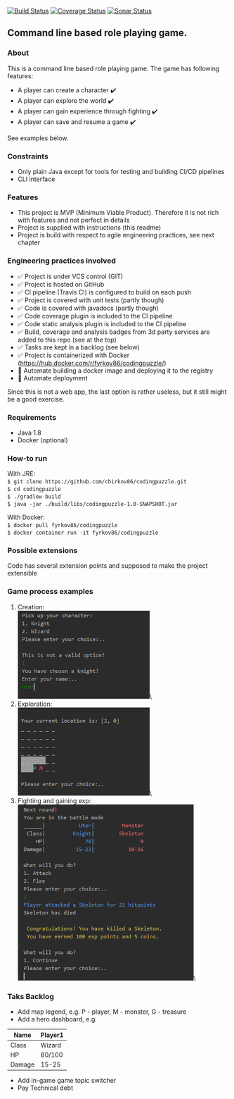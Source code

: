 [![Build Status](https://travis-ci.org/chirkov86/codingpuzzle.svg?branch=master)](https://travis-ci.org/chirkov86/codingpuzzle)
[![Coverage Status](https://codecov.io/gh/chirkov86/codingpuzzle/branch/master/graph/badge.svg)](https://codecov.io/gh/chirkov86/codingpuzzle)
[![Sonar Status](https://sonarcloud.io/api/project_badges/measure?project=chirkov86_codingpuzzle&metric=alert_status)](https://sonarcloud.io/dashboard?id=chirkov86_codingpuzzle)

## Command line based role playing game.

### About
This is a command line based role playing game.
The game has following features:
- A player can create a character :heavy_check_mark:
- A player can explore the world :heavy_check_mark:
- A player can gain experience through fighting :heavy_check_mark:
- A player can save and resume a game :heavy_check_mark:

See examples below.

### Constraints
- Only plain Java except for tools for testing and building CI/CD pipelines
- CLI interface

### Features
- This project is MVP (Minimum Viable Product). Therefore it is not rich with features and not perfect in details
- Project is supplied with instructions (this readme) 
- Project is build with respect to agile engineering practices, see next chapter

### Engineering practices involved
- :white_check_mark: Project is under VCS control (GIT)
- :white_check_mark: Project is hosted on GitHub
- :white_check_mark: CI pipeline (Travis CI) is configured to build on each push
- :white_check_mark: Project is covered with unit tests (partly though)
- :white_check_mark: Code is covered with javadocs (partly though)
- :white_check_mark: Code coverage plugin is included to the CI pipeline
- :white_check_mark: Code static analysis plugin is included to the CI pipeline
- :white_check_mark: Build, coverage and analysis badges from 3d party services are added to this repo (see at the top)
- :white_check_mark: Tasks are kept in a backlog (see below)
- :white_check_mark: Project is containerized with Docker (https://hub.docker.com/r/fyrkov86/codingpuzzle/)
- :black_square_button: Automate building a docker image and deploying it to the registry
- :black_square_button: Automate deployment

Since this is not a web app, the last option is rather useless, but it still might be a good exercise.

### Requirements
- Java 1.8
- Docker (optional)

### How-to run
With JRE:\
`$ git clone https://github.com/chirkov86/codingpuzzle.git`\
`$ cd codingpuzzle`\
`$ ./gradlew build`\
`$ java -jar ./build/libs/codingpuzzle-1.0-SNAPSHOT.jar`

With Docker:\
`$ docker pull fyrkov86/codingpuzzle`\
`$ docker container run -it fyrkov86/codingpuzzle`

### Possible extensions
Code has several extension points and supposed to make the project extensible

### Game process examples 
1. Creation:\
![Creation](images/Creation.png)\
2. Exploration:\
![Creation](images/Exploration.png)\
3. Fighting and gaining exp:\
![Creation](images/Fighting.png)\

### Taks Backlog
- Add map legend, e.g. P - player, M - monster, G - treasure
- Add a hero dashboard, e.g.

Name | Player1
------------ | -------------
Class | Wizard
HP | 80/100
Damage | 15-25

- Add in-game game topic switcher
- Pay Technical debt

